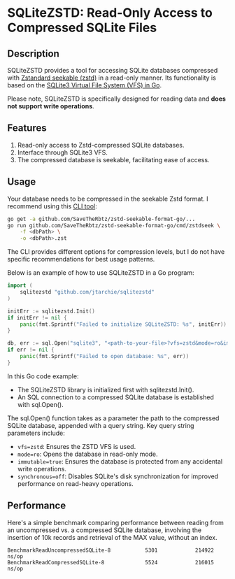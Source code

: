 # SQLiteZSTD: Read-Only Access to Compressed SQLite Files

## Description

SQLiteZSTD provides a tool for accessing SQLite databases compressed with
[Zstandard seekable (zstd)](https://github.com/facebook/zstd/blob/216099a73f6ec19c246019df12a2877dada45cca/contrib/seekable_format/zstd_seekable_compression_format.md)
in a read-only manner. Its functionality is based on the
[SQLite3 Virtual File System (VFS) in Go](https://github.com/psanford/sqlite3vfs).

Please note, SQLiteZSTD is specifically designed for reading data and **does not
support write operations**.

## Features

1. Read-only access to Zstd-compressed SQLite databases.
2. Interface through SQLite3 VFS.
3. The compressed database is seekable, facilitating ease of access.

## Usage

Your database needs to be compressed in the seekable Zstd format. I recommend
using this [CLI tool](github.com/SaveTheRbtz/zstd-seekable-format-go):

```bash
go get -a github.com/SaveTheRbtz/zstd-seekable-format-go/...
go run github.com/SaveTheRbtz/zstd-seekable-format-go/cmd/zstdseek \
    -f <dbPath> \
    -o <dbPath>.zst
```

The CLI provides different options for compression levels, but I do not have
specific recommendations for best usage patterns.

Below is an example of how to use SQLiteZSTD in a Go program:

```go
import (
    sqlitezstd "github.com/jtarchie/sqlitezstd"
)

initErr := sqlitezstd.Init()
if initErr != nil {
    panic(fmt.Sprintf("Failed to initialize SQLiteZSTD: %s", initErr))
}

db, err := sql.Open("sqlite3", "<path-to-your-file>?vfs=zstd&mode=ro&immutable=true&synchronous=off")
if err != nil {
    panic(fmt.Sprintf("Failed to open database: %s", err))
}
```

In this Go code example:

- The SQLiteZSTD library is initialized first with sqlitezstd.Init().
- An SQL connection to a compressed SQLite database is established with
  sql.Open().

The sql.Open() function takes as a parameter the path to the compressed SQLite
database, appended with a query string. Key query string parameters include:

- `vfs=zstd`: Ensures the ZSTD VFS is used.
- `mode=ro`: Opens the database in read-only mode.
- `immutable=true`: Ensures the database is protected from any accidental write
  operations.
- `synchronous=off`: Disables SQLite's disk synchronization for improved
  performance on read-heavy operations.

## Performance

Here's a simple benchmark comparing performance between reading from an
uncompressed vs. a compressed SQLite database, involving the insertion of 10k
records and retrieval of the MAX value, without an index.

```
BenchmarkReadUncompressedSQLite-8           5301            214922 ns/op
BenchmarkReadCompressedSQLite-8             5524            216015 ns/op
```
